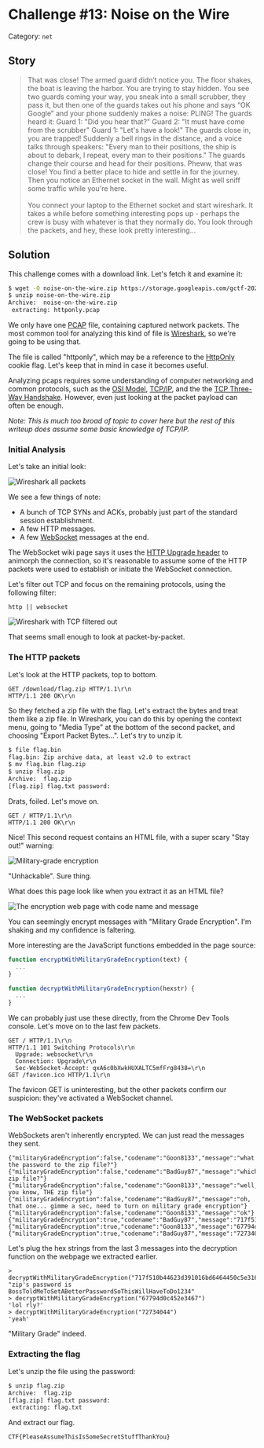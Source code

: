 # Challenge #13: Noise on the Wire

Category: `net`

## Story

>That was close! The armed guard didn’t notice you. The floor shakes, the boat is leaving the harbor. You are trying to stay hidden. You see two guards coming your way, you sneak into a small scrubber, they pass it, but then one of the guards takes out his phone and says “OK Google” and your phone suddenly makes a noise: PLING! The guards heard it: Guard 1: "Did you hear that?" Guard 2: "It must have come from the scrubber" Guard 1: "Let's have a look!" The guards close in, you are trapped! Suddenly a bell rings in the distance, and a voice talks through speakers: "Every man to their positions, the ship is about to debark, I repeat, every man to their positions." The guards change their course and head for their positions. Pheww, that was close! You find a better place to hide and settle in for the journey. Then you notice an Ethernet socket in the wall. Might as well sniff some traffic while you're here.<br/><br/>
>You connect your laptop to the Ethernet socket and start wireshark. It takes a while before something interesting pops up - perhaps the crew is busy with whatever is that they normally do. You look through the packets, and hey, these look pretty interesting...

## Solution

This challenge comes with a download link. Let's fetch it and examine it:

```sh
$ wget -O noise-on-the-wire.zip https://storage.googleapis.com/gctf-2021-attachments-project/c857cf4543aafba2cd93b1d381088557ccc63e839c505310a8e212ecd8355a0b6fce3421ed822fb0cdb6c63d0aec9ef794c90ace6010695334816fab88b6a740
$ unzip noise-on-the-wire.zip
Archive:  noise-on-the-wire.zip
 extracting: httponly.pcap
```

We only have one [PCAP](https://www.reviversoft.com/en/file-extensions/pcap) file, containing captured network packets. The most common tool for analyzing this kind of file is [Wireshark](https://www.wireshark.org/), so we're going to be using that.

The file is called "httponly", which may be a reference to the [HttpOnly](https://owasp.org/www-community/HttpOnly) cookie flag. Let's keep that in mind in case it becomes useful.

Analyzing pcaps requires some understanding of computer networking and common protocols, such as the [OSI Model](https://en.wikipedia.org/wiki/OSI_model), [TCP/IP](https://en.wikipedia.org/wiki/Internet_protocol_suite), and the the [TCP Three-Way Handshake](https://en.wikipedia.org/wiki/Transmission_Control_Protocol#Connection_establishment). However, even just looking at the packet payload can often be enough.

*Note: This is much too broad of topic to cover here but the rest of this writeup does assume some basic knowledge of TCP/IP.*

### Initial Analysis

Let's take an initial look:

![Wireshark all packets](wireshark_all_packets.png)

We see a few things of note:

* A bunch of TCP SYNs and ACKs, probably just part of the standard session establishment.
* A few HTTP messages.
* A few [WebSocket](https://en.wikipedia.org/wiki/WebSocket) messages at the end.

The WebSocket wiki page says it uses the [HTTP Upgrade header](https://en.wikipedia.org/wiki/HTTP/1.1_Upgrade_header) to animorph the connection, so it's reasonable to assume some of the HTTP packets were used to establish or initiate the WebSocket connection.

Let's filter out TCP and focus on the remaining protocols, using the following filter:

```
http || websocket
```

![Wireshark with TCP filtered out](wireshark_tcp_filtered.png)

That seems small enough to look at packet-by-packet.

### The HTTP packets

Let's look at the HTTP packets, top to bottom.

```
GET /download/flag.zip HTTP/1.1\r\n
HTTP/1.1 200 OK\r\n
```

So they fetched a zip file with the flag. Let's extract the bytes and treat them like a zip file. In Wireshark, you can do this by opening the context menu, going to "Media Type" at the bottom of the second packet, and choosing "Export Packet Bytes...". Let's try to unzip it.

```sh
$ file flag.bin
flag.bin: Zip archive data, at least v2.0 to extract
$ mv flag.bin flag.zip
$ unzip flag.zip
Archive:  flag.zip
[flag.zip] flag.txt password:
```

Drats, foiled. Let's move on.

```
GET / HTTP/1.1\r\n
HTTP/1.1 200 OK\r\n
```

Nice! This second request contains an HTML file, with a super scary "Stay out!" warning:

![Military-grade encryption](military_grade.png)

"Unhackable". Sure thing.

What does this page look like when you extract it as an HTML file?

![The encryption web page with code name and message](code_and_message.png)

You can seemingly encrypt messages with "Military Grade Encryption". I'm shaking and my confidence is faltering.

More interesting are the JavaScript functions embedded in the page source:

```js
function encryptWithMilitaryGradeEncryption(text) {
  ...
}

function decryptWithMilitaryGradeEncryption(hexstr) {
  ...
}
```

We can probably just use these directly, from the Chrome Dev Tools console. Let's move on to the last few packets.

```
GET / HTTP/1.1\r\n
HTTP/1.1 101 Switching Protocols\r\n
  Upgrade: websocket\r\n
  Connection: Upgrade\r\n
  Sec-WebSocket-Accept: qxA6c0bXwkHUXALTC5mfFrg8438=\r\n
GET /favicon.ico HTTP/1.1\r\n
```

The favicon GET is uninteresting, but the other packets confirm our suspicion: they've activated a WebSocket channel.

### The WebSocket packets

WebSockets aren't inherently encrypted. We can just read the messages they sent.

```
{"militaryGradeEncryption":false,"codename":"Goon8133","message":"what's the password to the zip file?"}
{"militaryGradeEncryption":false,"codename":"BadGuy87","message":"which zip file?"}
{"militaryGradeEncryption":false,"codename":"Goon8133","message":"well, you know, THE zip file"}
{"militaryGradeEncryption":false,"codename":"BadGuy87","message":"oh, that one... gimme a sec, need to turn on military grade encryption"}
{"militaryGradeEncryption":false,"codename":"Goon8133","message":"ok"}
{"militaryGradeEncryption":true,"codename":"BadGuy87","message":"717f510b44623d391016bd6464450c5e316d1a0c16b95f794d487a2719373000be4a54445843273f080216b97c795348642d19300a169d627a4d645634280c0c21a53a241218"}
{"militaryGradeEncryption":true,"codename":"Goon8133","message":"67794d0c452e3467"}
{"militaryGradeEncryption":true,"codename":"BadGuy87","message":"72734044"}
```

Let's plug the hex strings from the last 3 messages into the decryption function on the webpage we extracted earlier.

```
> decryptWithMilitaryGradeEncryption("717f510b44623d391016bd6464450c5e316d1a0c16b95f794d487a2719373000be4a54445843273f080216b97c795348642d19300a169d627a4d645634280c0c21a53a241218")
"zip's password is BossToldMeToSetABetterPasswordSoThisWillHaveToDo1234"
> decryptWithMilitaryGradeEncryption("67794d0c452e3467")
'lol rly?'
> decryptWithMilitaryGradeEncryption("72734044")
'yeah'
```

"Military Grade" indeed.

### Extracting the flag

Let's unzip the file using the password:

```sh
$ unzip flag.zip
Archive:  flag.zip
[flag.zip] flag.txt password:
 extracting: flag.txt
```

And extract our flag.

```
CTF{PleaseAssumeThisIsSomeSecretStuffThankYou}
```

